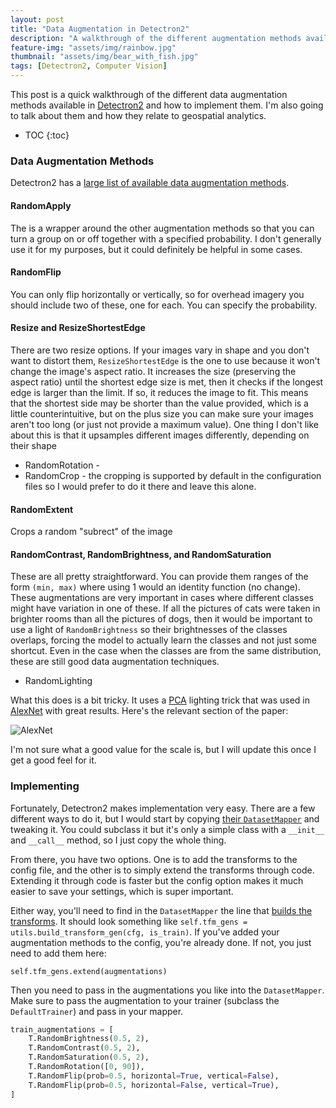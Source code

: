 ```yaml
---
layout: post
title: "Data Augmentation in Detectron2"
description: "A walkthrough of the different augmentation methods available in detectron2"
feature-img: "assets/img/rainbow.jpg"
thumbnail: "assets/img/bear_with_fish.jpg"
tags: [Detectron2, Computer Vision]
---
```


This post is a quick walkthrough of the different data augmentation methods available in [Detectron2](https://github.com/facebookresearch/detectron2) and how to implement them. I'm also going to talk about them and how they relate to geospatial analytics.

* TOC
{:toc}

### Data Augmentation Methods

Detectron2 has a [large list of available data augmentation methods](https://github.com/facebookresearch/detectron2/blob/master/detectron2/data/transforms/transform_gen.py).


#### RandomApply

The is a wrapper around the other augmentation methods so that you can turn a group on or off together with a specified probability. I don't generally use it for my purposes, but it could definitely be helpful in some cases.

#### RandomFlip

You can only flip horizontally or vertically, so for overhead imagery you should include two of these, one for each. You can specify the probability.
#### Resize and ResizeShortestEdge
There are two resize options. If your images vary in shape and you don't want to distort them, `ResizeShortestEdge` is the one to use because it won't change the image's aspect ratio. It increases the size (preserving the aspect ratio) until the shortest edge size is met, then it checks if the longest edge is larger than the limit. If so, it reduces the image to fit. This means that the shortest side may be shorter than the value provided, which is a little counterintuitive, but on the plus size you can make sure your images aren't too long (or just not provide a maximum value).
One thing I don't like about this is that it upsamples different images differently, depending on their shape
* RandomRotation - 
* RandomCrop - the cropping is supported by default in the configuration files so I would prefer to do it there and leave this alone.

#### RandomExtent
Crops a random "subrect" of the image

#### RandomContrast, RandomBrightness, and RandomSaturation

These are all pretty straightforward. You can provide them ranges of the form `(min, max)` where using 1 would an identity function (no change). These augmentations are very important in cases where different classes might have variation in one of these. If all the pictures of cats were taken in brighter rooms than all the pictures of dogs, then it would be important to use a light of `RandomBrightness` so their brightnesses of the classes overlaps, forcing the model to actually learn the classes and not just some shortcut. Even in the case when the classes are from the same distribution, these are still good data augmentation techniques.


* RandomLighting

What this does is a bit tricky. It uses a [PCA](https://jss367.github.io/Principal-Component-Analysis.html) lighting trick that was used in [AlexNet](https://papers.nips.cc/paper/4824-imagenet-classification-with-deep-convolutional-neural-networks.pdf) with great results. Here's the relevant section of the paper:

![AlexNet]({{site.baseurl}}/assets/img/alexnet_pca_lighting.png "AlexNet PCA Lighting")

I'm not sure what a good value for the scale is, but I will update this once I get a good feel for it.

### Implementing

Fortunately, Detectron2 makes implementation very easy. There are a few different ways to do it, but I would start by copying [their `DatasetMapper`](https://github.com/facebookresearch/detectron2/blob/01dab47ecc85434c31bd55460b7c72553fc35a7b/detectron2/data/dataset_mapper.py#L19) and tweaking it. You could subclass it but it's only a simple class with a `__init__` and `__call__` method, so I just copy the whole thing.

From there, you have two options. One is to add the transforms to the config file, and the other is to simply extend the transforms through code. Extending it through code is faster but the config option makes it much easier to save your settings, which is super important.

Either way, you'll need to find in the `DatasetMapper` the line that [builds the transforms](https://github.com/facebookresearch/detectron2/blob/01dab47ecc85434c31bd55460b7c72553fc35a7b/detectron2/data/dataset_mapper.py#L43). It should look something like `self.tfm_gens = utils.build_transform_gen(cfg, is_train)`. If you've added your augmentation methods to the config, you're already done. If not, you just need to add them here:

`self.tfm_gens.extend(augmentations)`

Then you need to pass in the augmentations you like into the `DatasetMapper`. Make sure to pass the augmentation to your trainer (subclass the `DefaultTrainer`) and pass in your mapper.


```python
train_augmentations = [
    T.RandomBrightness(0.5, 2),
    T.RandomContrast(0.5, 2),
    T.RandomSaturation(0.5, 2),
    T.RandomRotation([0, 90]),
    T.RandomFlip(prob=0.5, horizontal=True, vertical=False),
    T.RandomFlip(prob=0.5, horizontal=False, vertical=True),
]
```